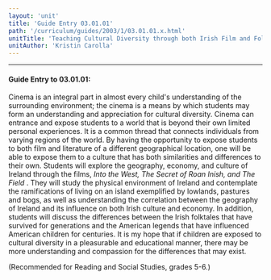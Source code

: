 ```yaml
---
layout: 'unit'
title: 'Guide Entry 03.01.01'
path: '/curriculum/guides/2003/1/03.01.01.x.html'
unitTitle: 'Teaching Cultural Diversity through both Irish Film and Folklore'
unitAuthor: 'Kristin Carolla'
---
```


<body>
<hr/>
 <h4>
  Guide Entry to 03.01.01:
 </h4>
 <p>
  Cinema is an integral part in almost every child's understanding of the surrounding environment; the cinema is a means by which students may form an understanding and appreciation for cultural diversity. Cinema can entrance and expose students to a world that is beyond their own limited personal experiences. It is a common thread that connects individuals from varying regions of the world. By having the opportunity to expose students to both film and literature of a different geographical location, one will be able to expose them to a culture that has both similarities and differences to their own. Students will explore the geography, economy, and culture of Ireland through the films,
  <i>
   Into the West, The Secret of Roan Inish, and The Field
  </i>
  . They will study the physical environment of Ireland and contemplate the ramifications of living on an island exemplified by lowlands, pastures and bogs, as well as understanding the correlation between the geography of Ireland and its influence on both Irish culture and economy. In addition, students will discuss the differences between the Irish folktales that have survived for generations and the American legends that have influenced American children for centuries. It is my hope that if children are exposed to cultural diversity in a pleasurable and educational manner, there may be more understanding and compassion for the differences that may exist.
 </p>
<p>
  (Recommended for Reading and Social Studies, grades 5-6.)
 </p>

</body>
